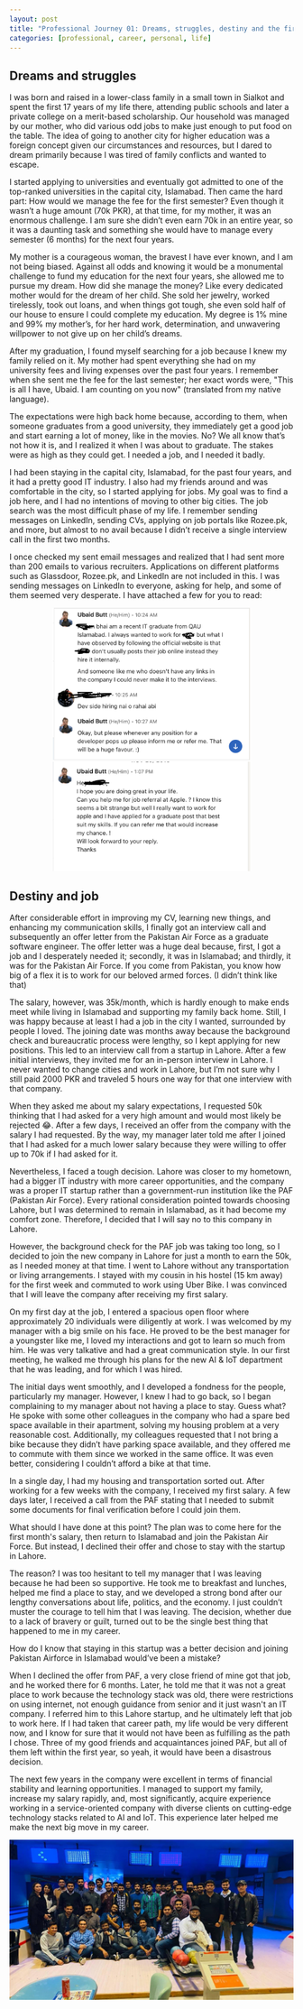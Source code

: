 ```yaml
---
layout: post
title: "Professional Journey 01: Dreams, struggles, destiny and the first job "
categories: [professional, career, personal, life]
---
```


<h2 style="text-align: left;">Dreams and struggles</h2>
I was born and raised in a lower-class family in a small town in Sialkot and spent the first 17 years of my life there, attending public schools and later a private college on a merit-based scholarship. Our household was managed by our mother, who did various odd jobs to make just enough to put food on the table. The idea of going to another city for higher education was a foreign concept given our circumstances and resources, but I dared to dream primarily because I was tired of family conflicts and wanted to escape.

I started applying to universities and eventually got admitted to one of the top-ranked universities in the capital city, Islamabad. Then came the hard part: How would we manage the fee for the first semester? Even though it wasn’t a huge amount (70k PKR), at that time, for my mother, it was an enormous challenge. I am sure she didn’t even earn 70k in an entire year, so it was a daunting task and something she would have to manage every semester (6 months) for the next four years.

My mother is a courageous woman, the bravest I have ever known, and I am not being biased. Against all odds and knowing it would be a monumental challenge to fund my education for the next four years, she allowed me to pursue my dream. How did she manage the money? Like every dedicated mother would for the dream of her child. She sold her jewelry, worked tirelessly, took out loans, and when things got tough, she even sold half of our house to ensure I could complete my education. My degree is 1% mine and 99% my mother’s, for her hard work, determination, and unwavering willpower to not give up on her child’s dreams.

After my graduation, I found myself searching for a job because I knew my family relied on it. My mother had spent everything she had on my university fees and living expenses over the past four years. I remember when she sent me the fee for the last semester; her exact words were, "This is all I have, Ubaid. I am counting on you now" (translated from my native language).

The expectations were high back home because, according to them, when someone graduates from a good university, they immediately get a good job and start earning a lot of money, like in the movies. No? We all know that’s not how it is, and I realized it when I was about to graduate. The stakes were as high as they could get. I needed a job, and I needed it badly.

I had been staying in the capital city, Islamabad, for the past four years, and it had a pretty good IT industry. I also had my friends around and was comfortable in the city, so I started applying for jobs. My goal was to find a job here, and I had no intentions of moving to other big cities. The job search was the most difficult phase of my life. I remember sending messages on LinkedIn, sending CVs, applying on job portals like Rozee.pk, and more, but almost to no avail because I didn’t receive a single interview call in the first two months.

I once checked my sent email messages and realized that I had sent more than 200 emails to various recruiters. Applications on different platforms such as Glassdoor, Rozee.pk, and LinkedIn are not included in this. I was sending messages on LinkedIn to everyone, asking for help, and some of them seemed very desperate. I have attached a few for you to read:
<div align="center">
    <img src="/images/linkedin-message-1.png" width="350px" />
    <img src="/images/linkedin-message-2.png" width="350px" />
</div>

<h2 style="text-align: left;">Destiny and job</h2>
After considerable effort in improving my CV, learning new things, and enhancing my communication skills, I finally got an interview call and subsequently an offer letter from the Pakistan Air Force as a graduate software engineer. The offer letter was a huge deal because, first, I got a job and I desperately needed it; secondly, it was in Islamabad; and thirdly, it was for the Pakistan Air Force. If you come from Pakistan, you know how big of a flex it is to work for our beloved armed forces. (I didn’t think like that)

The salary, however, was 35k/month, which is hardly enough to make ends meet while living in Islamabad and supporting my family back home. Still, I was happy because at least I had a job in the city I wanted, surrounded by people I loved. The joining date was months away because the background check and bureaucratic process were lengthy, so I kept applying for new positions. This led to an interview call from a startup in Lahore. After a few initial interviews, they invited me for an in-person interview in Lahore. I never wanted to change cities and work in Lahore, but I’m not sure why I still paid 2000 PKR and traveled 5 hours one way for that one interview with that company.

When they asked me about my salary expectations, I requested 50k thinking that I had asked for a very high amount and would most likely be rejected 😂. After a few days, I received an offer from the company with the salary I had requested. By the way, my manager later told me after I joined that I had asked for a much lower salary because they were willing to offer up to 70k if I had asked for it.

Nevertheless, I faced a tough decision. Lahore was closer to my hometown, had a bigger IT industry with more career opportunities, and the company was a proper IT startup rather than a government-run institution like the PAF (Pakistan Air Force). Every rational consideration pointed towards choosing Lahore, but I was determined to remain in Islamabad, as it had become my comfort zone. Therefore, I decided that I will say no to this company in Lahore.

However, the background check for the PAF job was taking too long, so I decided to join the new company in Lahore for just a month to earn the 50k, as I needed money at that time. I went to Lahore without any transportation or living arrangements. I stayed with my cousin in his hostel (15 km away) for the first week and commuted to work using Uber Bike. I was convinced that I will leave the company after receiving my first salary.

On my first day at the job, I entered a spacious open floor where approximately 20 individuals were diligently at work. I was welcomed by my manager with a big smile on his face. He proved to be the best manager for a youngster like me, I loved my interactions and got to learn so much from him. He was very talkative and had a great communication style. In our first meeting, he walked me through his plans for the new AI & IoT department that he was leading, and for which I was hired.

The initial days went smoothly, and I developed a fondness for the people, particularly my manager. However, I knew I had to go back, so I began complaining to my manager about not having a place to stay. Guess what? He spoke with some other colleagues in the company who had a spare bed space available in their apartment, solving my housing problem at a very reasonable cost. Additionally, my colleagues requested that I not bring a bike because they didn’t have parking space available, and they offered me to commute with them since we worked in the same office. It was even better, considering I couldn’t afford a bike at that time.

In a single day, I had my housing and transportation sorted out. After working for a few weeks with the company, I received my first salary. A few days later, I received a call from the PAF stating that I needed to submit some documents for final verification before I could join them.

What should I have done at this point? The plan was to come here for the first month's salary, then return to Islamabad and join the Pakistan Air Force. But instead, I declined their offer and chose to stay with the startup in Lahore. 

The reason? I was too hesitant to tell my manager that I was leaving because he had been so supportive. He took me to breakfast and lunches, helped me find a place to stay, and we developed a strong bond after our lengthy conversations about life, politics, and the economy. I just couldn’t muster the courage to tell him that I was leaving. The decision, whether due to a lack of bravery or guilt, turned out to be the single best thing that happened to me in my career.

How do I know that staying in this startup was a better decision and joining Pakistan Airforce in Islamabad would’ve been a mistake?

When I declined the offer from PAF, a very close friend of mine got that job, and he worked there for 6 months. Later, he told me that it was not a great place to work because the technology stack was old, there were restrictions on using internet, not enough guidance from senior and it just wasn't an IT company. I referred him to this Lahore startup, and he ultimately left that job to work here. If I had taken that career path, my life would be very different now, and I know for sure that it would not have been as fulfilling as the path I chose. Three of my good friends and acquaintances joined PAF, but all of them left within the first year, so yeah, it would have been a disastrous decision.

The next few years in the company were excellent in terms of financial stability and learning opportunities. I managed to support my family, increase my salary rapidly, and, most significantly, acquire experience working in a service-oriented company with diverse clients on cutting-edge technology stacks related to AI and IoT. This experience later helped me make the next big move in my career.

![team-photo](/images/team-photo-first-job.jpeg)
